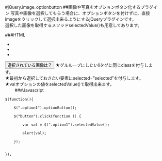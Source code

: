 #jQuery.image_optionbutton
##画像や写真をオプションボタン化するプラグイン
写真や画像を選択してもらう場合に、オプションボタンを付けずに、直接imageをクリックして選択出来るようにするjQueryプラグインです。  
選択した画像を取得するメソッドselectedValue()も用意してあります。  
  
###HTML  
    <ul>
    	<li class="option1" val="1" selected="selected"><img src="image/1.jpeg" alt=""></li>
    	<li class="option1" val="2"><img src="image/2.jpeg" alt=""></li>
    	<li class="option1" val="3"><img src="image/3.jpeg" alt=""></li>
    </ul>
    <button type="button">選択されている画像は？</button>
★グルループにしたいliタグに同じclassを付与します。  
★最初から選択しておきたい要素にselected="selected"を付与します。  
★valオプションの値をselectedValue()で取得出来ます。  
　　
###Javascript

    $(function(){

    	$(".option1").optionButton();

    	$("button").click(function () {

    		var val = $(".option1").selectedValue();

    		alert(val);

    	});


    });